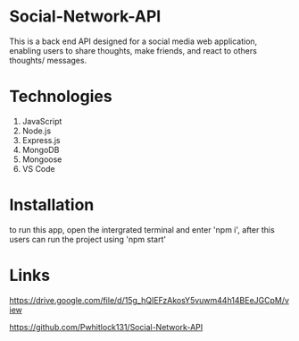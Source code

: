# Social-Network-API
This is a back end API designed for a social media web application, enabling users to share thoughts, make friends, and react to others thoughts/ messages.

# Technologies
1. JavaScript
2. Node.js
3. Express.js 
4. MongoDB
5. Mongoose
6. VS Code

# Installation
to run this app, open the intergrated terminal and enter 'npm i', after this users can run the project using 'npm start'

# Links 
https://drive.google.com/file/d/15g_hQIEFzAkosY5vuwm44h14BEeJGCpM/view

https://github.com/Pwhitlock131/Social-Network-API